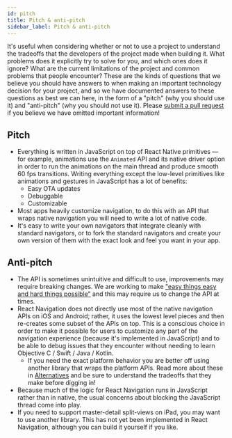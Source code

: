 ```yaml
---
id: pitch
title: Pitch & anti-pitch
sidebar_label: Pitch & anti-pitch
---
```


It's useful when considering whether or not to use a project to understand the tradeoffs that the developers of the project made when building it. What problems does it explicitly try to solve for you, and which ones does it ignore? What are the current limitations of the project and common problems that people encounter? These are the kinds of questions that we believe you should have answers to when making an important technology decision for your project, and so we have documented answers to these questions as best we can here, in the form of a "pitch" (why you should use it) and "anti-pitch" (why you should not use it). Please [submit a pull request](https://github.com/react-navigation/react-navigation.github.io) if you believe we have omitted important information!

## Pitch

- Everything is written in JavaScript on top of React Native primitives &mdash; for example, animations use the `Animated` API and its native driver option in order to run the animations on the main thread and produce smooth 60 fps transitions. Writing everything except the low-level primitives like animations and gestures in JavaScript has a lot of benefits:
  - Easy OTA updates
  - Debuggable
  - Customizable
- Most apps heavily customize navigation, to do this with an API that wraps native navigation you will need to write a lot of native code.
- It's easy to write your own navigators that integrate cleanly with standard navigators, or to fork the standard navigators and create your own version of them with the exact look and feel you want in your app.

## Anti-pitch

- The API is sometimes unintuitive and difficult to use, improvements may require breaking changes. We are working to make ["easy things easy and hard things possible"](https://www.quora.com/What-is-the-origin-of-the-phrase-make-the-easy-things-easy-and-the-hard-things-possible) and this may require us to change the API at times.
- React Navigation does not directly use most of the native navigation APIs on iOS and Android; rather, it uses the lowest level pieces and then re-creates some subset of the APIs on top. This is a conscious choice in order to make it possible for users to customize any part of the navigation experience (because it's implemented in JavaScript) and to be able to debug issues that they encounter without needing to learn Objective C / Swift / Java / Kotlin.
  - If you need the exact platform behavior you are better off using another library that wraps the platform APIs. Read more about these in [Alternatives](alternatives.html) and be sure to understand the tradeoffs that they make before digging in!
- Because much of the logic for React Navigation runs in JavaScript rather than in native, the usual concerns about blocking the JavaScript thread come into play.
- If you need to support master-detail split-views on iPad, you may want to use another library. This has not yet been implemented in React Navigation, although you can build it yourself if you like.
